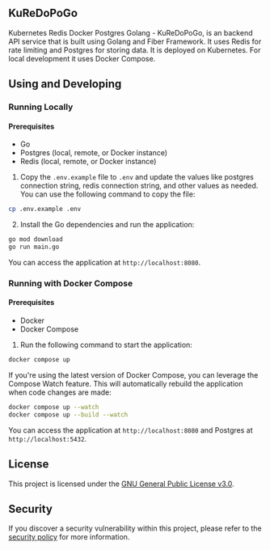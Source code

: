 ## KuReDoPoGo

Kubernetes Redis Docker Postgres Golang - KuReDoPoGo, is an backend API service that is built using Golang and Fiber Framework. It uses Redis for rate limiting and Postgres for storing data. It is deployed on Kubernetes. For local development it uses Docker Compose.

## Using and Developing

### Running Locally

#### Prerequisites
- Go
- Postgres (local, remote, or Docker instance)
- Redis (local, remote, or Docker instance)

1. Copy the `.env.example` file to `.env` and update the values like postgres connection string, redis connection string, and other values as needed. You can use the following command to copy the file:

```bash
cp .env.example .env
```

2. Install the Go dependencies and run the application:

```bash
go mod download
go run main.go
```

You can access the application at `http://localhost:8080`.

### Running with Docker Compose

#### Prerequisites

- Docker
- Docker Compose

1. Run the following command to start the application:

```bash
docker compose up
```
If you're using the latest version of Docker Compose, you can leverage the Compose Watch feature. This will automatically rebuild the application when code changes are made:

```bash
docker compose up --watch
docker compose up --build --watch
```

You can access the application at `http://localhost:8080` and Postgres at `http://localhost:5432`.

## License

This project is licensed under the [GNU General Public License v3.0](LICENSE).

## Security

If you discover a security vulnerability within this project, please refer to the [security policy](SECURITY.md) for more information.

